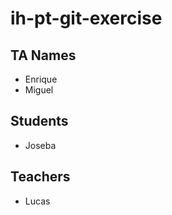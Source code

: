 # ih-pt-git-exercise

## TA Names
 - Enrique
 - Miguel

## Students
 - Joseba
 
## Teachers
 - Lucas